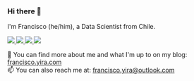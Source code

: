 ### Hi there 👋

I'm Francisco (he/him), a Data Scientist from Chile.

<a href="https://www.linkedin.com/in/franciscoyira/">
    <img src="https://img.shields.io/badge/linkedin-%230077B5.svg?&style=for-the-badge&logo=linkedin&logoColor=white" />
  </a>
  
  
  <a href="https://techhub.social/@franciscoyira">
    <img src="https://img.shields.io/badge/-MASTODON-%232B90D9?style=for-the-badge&logo=mastodon&logoColor=white" />        
  </a>
    
  <a href="https://stackoverflow.com/users/7221164/francisco-yir%c3%a1">
    <img src="https://img.shields.io/badge/Stack_Overflow-FE7A16?style=for-the-badge&logo=stack-overflow&logoColor=white" />        
  </a>
  
  <a href="https://www.goodreads.com/user/show/56244031-francisco">
    <img src="https://img.shields.io/badge/Goodreads-372213?style=for-the-badge&logo=goodreads&logoColor=white" />        
  </a>
  <br>

📰 You can find more about me and what I'm up to on my blog: [francisco.yira.com](https://www.franciscoyira.com/)   <br>
📫 You can also reach me at: francisco.yira@outlook.com


<!--
**franciscoyira/franciscoyira** is a ✨ _special_ ✨ repository because its `README.md` (this file) appears on your GitHub profile.

Here are some ideas to get you started:

- 🔭 I’m currently working on ...
- 🌱 I’m currently learning ...
- 👯 I’m looking to collaborate on ...
- 🤔 I’m looking for help with ...
- 💬 Ask me about ...
- 📫 How to reach me: ...
- 😄 Pronouns: ...
- ⚡ Fun fact: ...
-->
